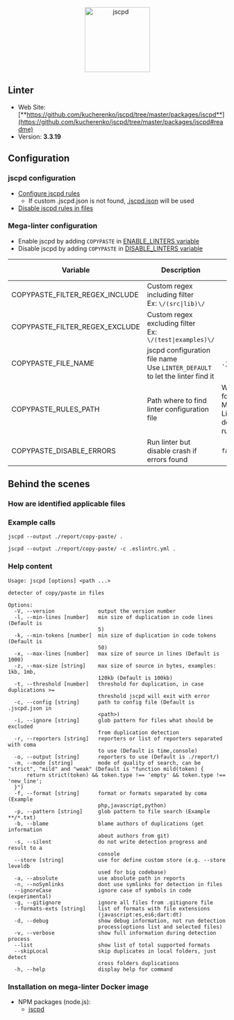 <!-- markdownlint-disable MD033 MD041 -->
<!-- Generated by .automation/build.py, please do not update manually -->

<div align="center">
  <a href="https://github.com/kucherenko/jscpd/tree/master/packages/jscpd#readme" target="blank" title="Visit linter Web Site">
    <img src="https://raw.githubusercontent.com/kucherenko/jscpd/master/assets/logo.svg?sanitize=true" alt="jscpd" height="150px">
  </a>
</div>

## Linter

- Web Site: [**https://github.com/kucherenko/jscpd/tree/master/packages/jscpd**](https://github.com/kucherenko/jscpd/tree/master/packages/jscpd#readme)
- Version: **3.3.19**

## Configuration

### jscpd configuration

- [Configure jscpd rules](https://github.com/kucherenko/jscpd/tree/master/packages/jscpd#config-file)
  - If custom .jscpd.json is not found, [.jscpd.json](https://github.com/nvuillam/mega-linter/tree/master/TEMPLATES/.jscpd.json) will be used
- [Disable jscpd rules in files](https://github.com/kucherenko/jscpd/tree/master/packages/jscpd#ignored-blocks)

### Mega-linter configuration

- Enable jscpd by adding `COPYPASTE` in [ENABLE_LINTERS variable](https://github.com/nvuillam/mega-linter#activation-and-deactivation)
- Disable jscpd by adding `COPYPASTE` in [DISABLE_LINTERS variable](https://github.com/nvuillam/mega-linter#activation-and-deactivation)

| Variable | Description | Default value |
| ----------------- | -------------- | -------------- |
| COPYPASTE_FILTER_REGEX_INCLUDE | Custom regex including filter<br/>Ex: `\/(src\|lib)\/` |  |
| COPYPASTE_FILTER_REGEX_EXCLUDE | Custom regex excluding filter<br/>Ex: `\/(test\|examples)\/` |  |
| COPYPASTE_FILE_NAME | jscpd configuration file name</br>Use `LINTER_DEFAULT` to let the linter find it | `.jscpd.json` |
| COPYPASTE_RULES_PATH | Path where to find linter configuration file | Workspace folder, then Mega-Linter default rules |
| COPYPASTE_DISABLE_ERRORS | Run linter but disable crash if errors found | `false` |

## Behind the scenes

### How are identified applicable files


### Example calls

```shell
jscpd --output ./report/copy-paste/ .
```

```shell
jscpd --output ./report/copy-paste/ -c .eslintrc.yml .
```


### Help content

```shell
Usage: jscpd [options] <path ...>

detector of copy/paste in files

Options:
  -V, --version              output the version number
  -l, --min-lines [number]   min size of duplication in code lines (Default is
                             5)
  -k, --min-tokens [number]  min size of duplication in code tokens (Default is
                             50)
  -x, --max-lines [number]   max size of source in lines (Default is 1000)
  -z, --max-size [string]    max size of source in bytes, examples: 1kb, 1mb,
                             120kb (Default is 100kb)
  -t, --threshold [number]   threshold for duplication, in case duplications >=
                             threshold jscpd will exit with error
  -c, --config [string]      path to config file (Default is .jscpd.json in
                             <path>)
  -i, --ignore [string]      glob pattern for files what should be excluded
                             from duplication detection
  -r, --reporters [string]   reporters or list of reporters separated with coma
                             to use (Default is time,console)
  -o, --output [string]      reporters to use (Default is ./report/)
  -m, --mode [string]        mode of quality of search, can be "strict", "mild" and "weak" (Default is "function mild(token) {
      return strict(token) && token.type !== 'empty' && token.type !== 'new_line';
  }")
  -f, --format [string]      format or formats separated by coma (Example
                             php,javascript,python)
  -p, --pattern [string]     glob pattern to file search (Example **/*.txt)
  -b, --blame                blame authors of duplications (get information
                             about authors from git)
  -s, --silent               do not write detection progress and result to a
                             console
  --store [string]           use for define custom store (e.g. --store leveldb
                             used for big codebase)
  -a, --absolute             use absolute path in reports
  -n, --noSymlinks           dont use symlinks for detection in files
  --ignoreCase               ignore case of symbols in code (experimental)
  -g, --gitignore            ignore all files from .gitignore file
  --formats-exts [string]    list of formats with file extensions
                             (javascript:es,es6;dart:dt)
  -d, --debug                show debug information, not run detection
                             process(options list and selected files)
  -v, --verbose              show full information during detection process
  --list                     show list of total supported formats
  --skipLocal                skip duplicates in local folders, just detect
                             cross folders duplications
  -h, --help                 display help for command

```

### Installation on mega-linter Docker image

- NPM packages (node.js):
  - [jscpd](https://www.npmjs.com/package/jscpd)
